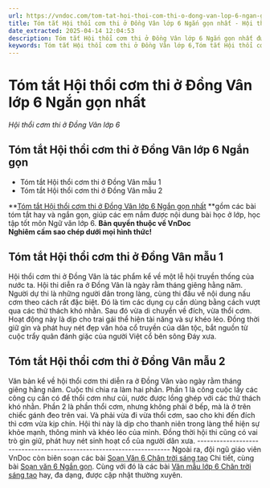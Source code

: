 ```yaml
---
url: https://vndoc.com/tom-tat-hoi-thoi-com-thi-o-dong-van-lop-6-ngan-gon-nhat-303312
title: Tóm tắt Hội thổi cơm thi ở Đồng Vân lớp 6 Ngắn gọn nhất - Hội thổi cơm thi ở Đồng Vân lớp 6 - VnDoc.com
date_extracted: 2025-04-14 12:04:53
description: Tóm tắt Hội thổi cơm thi ở Đồng Vân lớp 6 Ngắn gọn nhất được biên soạn nhằm giúp các em HS đạt kết quả tốt trong quá trình làm bài tập và học tập môn Ngữ văn lớp 6.
keywords: Tóm tắt Hội thổi cơm thi ở Đồng Vân lớp 6,Tóm tắt Hội thổi cơm thi ở Đồng Vân lớp 6 ngắn gọn,Hội thổi cơm thi ở Đồng Vân lớp 6,Tóm tắt bài Hội thổi cơm thi ở Đồng Vân lớp 6,Tóm tắt Hội thổi cơm thi ở Đồng Vân ngắn gọn nhất lớp 6,ngữ văn 6,ngữ văn 6 tập 1,soạn văn 6,soạn văn 6 tập 1,soạn văn lớp 6,soan van 6,ngữ văn lớp 6,văn lớp 6,văn 6
---
```


# Tóm tắt Hội thổi cơm thi ở Đồng Vân lớp 6 Ngắn gọn nhất
 _Hội thổi cơm thi ở Đồng Vân lớp 6_
## **Tóm tắt Hội thổi cơm thi ở Đồng Vân lớp 6 Ngắn gọn**
  * Tóm tắt Hội thổi cơm thi ở Đồng Vân mẫu 1
  * Tóm tắt Hội thổi cơm thi ở Đồng Vân mẫu 2

**[Tóm tắt Hội thổi cơm thi ở Đồng Vân lớp 6 Ngắn gọn nhất](<https://vndoc.com/tom-tat-hoi-thoi-com-thi-o-dong-van-lop-6-ngan-gon-nhat-303312>) **gồm các bài tóm tắt hay và ngắn gọn, giúp các em nắm được nội dung bài học ở lớp, học tập tốt môn Ngữ văn lớp 6.
**Bản quyền thuộc về VnDoc**   
**Nghiêm cấm sao chép dưới mọi hình thức\!**
## **Tóm tắt Hội thổi cơm thi ở Đồng Vân mẫu 1**
Hội thổi cơm thi ở Đồng Vân là tác phẩm kể về một lễ hội truyền thống của nước ta. Hội thi diễn ra ở Đồng Vân là ngày rằm tháng giêng hằng năm. Người dự thi là những người dân trong làng, cùng thi đấu về nội dung nấu cơm theo cách rất đặc biệt. Đó là tìm các dụng cụ cần dùng bằng cách vượt qua các thử thách khó nhằn. Sau đó vừa di chuyển về đích, vừa thổi cơm. Hoạt động này là dịp cho trai gái thể hiện tài năng và sự khéo léo. Đồng thời giữ gìn và phát huy nét đẹp văn hóa cổ truyền của dân tộc, bắt nguồn từ cuộc trẩy quân đánh giặc của người Việt cổ bên sông Đáy xưa.
## **Tóm tắt Hội thổi cơm thi ở Đồng Vân mẫu 2**
Văn bản kể về hội thổi cơm thi diễn ra ở Đồng Vân vào ngày rằm tháng giêng hằng năm. Cuộc thi chia ra làm hai phần. Phần 1 là công cuộc lấy các công cụ cần có để thổi cơm như củi, nước được lồng ghép với các thử thách khó nhằn. Phần 2 là phần thổi cơm, nhưng không phải ở bếp, mà là ở trên chiếc gánh đeo trên vai. Và phải vừa đi vừa thổi cơm, sao cho khi đến đích thì cơm vừa kịp chín. Hội thi này là dịp cho thanh niên trong làng thể hiện sự khỏe mạnh, thông minh và khéo léo của mình. Đồng thời hội thi cũng có vai trò gìn giữ, phát huy nét sinh hoạt cổ của người dân xưa.
\---------------------------------------------------------------------
Ngoài ra, đội ngũ giáo viên VnDoc còn biên soạn các bài [Soạn Văn 6 Chân trời sáng tạo](<https://vndoc.com/ngu-van-6-sach-chan-troi-sang-tao>) Chi tiết, cùng bài [Soạn văn 6 Ngắn gọn](<https://vndoc.com/soan-van-6-sieu-ngan>). Cùng với đó là các bài [Văn mẫu lớp 6 Chân trời sáng tạo](<https://vndoc.com/van-mau-lop-6-sach-ctst>) hay, đa dạng, được cập nhật thường xuyên.
